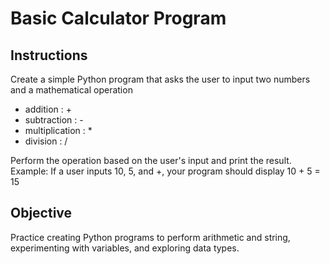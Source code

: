# Basic Calculator Program

## Instructions
Create a simple Python program that asks the user to input two numbers and a mathematical operation
  - addition : +
  - subtraction : -
  - multiplication : *
  - division : /

Perform the operation based on the user's input and print the result.
Example: If a user inputs 10, 5, and +, your program should display 10 + 5 = 15

## Objective
Practice creating Python programs to perform arithmetic and string, experimenting with variables, and exploring data types.
